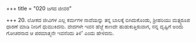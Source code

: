 +++
title = "020 ಜಗದ ಜೀವರ"

+++
20. ಲೋಕದ ಜೀವಿಗಳ ಎಲ್ಲ ಕರ್ಮಗಳ ನಾವೆಯನ್ನು  ತನ್ನ ಬಾಲಕ್ಕೆ ಬಿಗಿದುಕೊಂಡು, ಶ್ರೀಹರಿಯು ಮತ್ಸ್ಯರೂಪ ಧಾರಣೆ ಮಾಡಿ ನೀರಿಗೆ ಧುಮುಕಿದನು. ವೇದಗಳೇ ಇವನ ಹೆಜ್ಜೆ ಕಾಣದೇ ಹುಡುಕುತ್ತಿರುವಾಗ, ನನ್ನ ದೃಷ್ಟಿಗೆ ಅಂದು ಗೋಚರನಾದ ಆ ಪರಮಾತ್ಮನೇ ಇವನೆಂದು ತಿಳಿ' ಎಂದು ಹೇಳಿದನು.
